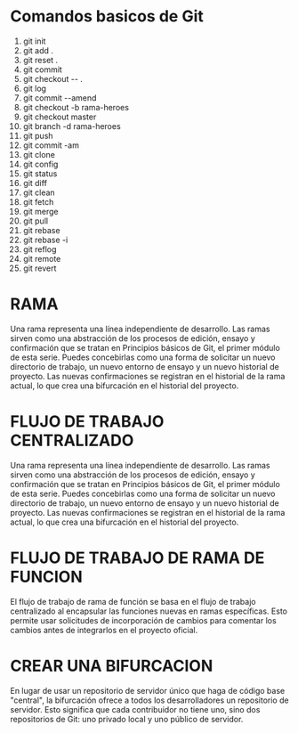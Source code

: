 # Comandos basicos de Git


1. git init                     <!--Inicializar el repositorio -->
2. git add .                    <!--Preparar para la captura -->
3. git reset .                  <!--Para editar antes de guardar despues de haber ejecutado git add-->
4. git commit                   <!--Capturar los archivos del repositorio -->
5. git checkout -- .            <!--Vuelve a recontruir hasta la ultima vez que se guardo -->
6. git log                      <!--Lista el estado de los commit -->
7. git commit --amend           <!--para editar el mensaje del ultimo commit-->
8. git checkout -b rama-heroes  <!--Para crear una nueva rama -->
9. git checkout master          <!--Para cambiar de ramas -->
10. git branch -d rama-heroes   <!--Para eliminar una rama-->
11. git push                    <!--Para enviar todo el contenido a github-->
12. git commit -am              <!--Para acelerar el proceso de guardar cambios-->
13. git clone                   <!--Clona un repositorio existente-->
14. git config                  <!--Establece el nombre del autor, el correo y demas parametros que git utiliza por defecto-->
15. git status                  <!--Enumera todos los archivos que deben ser confirmados-->
16. git diff                    <!--Muestra las diferencias de archivo que aun no se ponen en escena-->
17. git clean                   <!--Elimina los archivos sin seguimiento de la zona de trabajo-->
18. git fetch                   <!--Permite dsecargar una rama de otro respositorio junto con todss sus confirmaciones y archivos asociados-->
19. git merge                   <!--Es uan forma eficaz de integrar los cambios de ramas divergentes-->
20. git pull                    <!--Este comando es la version aotomatizada de git fetch descarga una rama de un repositorio remoto  e inmediatamente despues lo fusiona en la rama actual-->
21. git rebase                  <!--Un cambio de base con git rebase permite mover las ramas, lo que ayuda a evitar confirmaciones de fusión innecesarias-->
22. git rebase -i               <!--La marca -i se usa para iniciar una sesión de cambio de base interactivo. Esto ofrece todas las ventajas de un cambio de base normal, pero te da la oportunidad de añadir, editar o eliminar confirmaciones sobre la marcha-->
23. git reflog                  <!--Git realiza el seguimiento de las actualizaciones en el extremo de las ramas mediante un mecanismo llamado registro de referencia o reflog. Esto permite volver a los conjuntos de cambios aunque no se haga referencia a ellos en ninguna rama o etiqueta-->
24. git remote                  <!--Es un comando útil para administrar conexiones remotas. En lugar de pasar la URL completa a los comandos fetch, pull y push, permite usar un atajo más significativo-->
25. git revert                  <!--Permite deshacer una instantánea confirmada. Si descubres una confirmación errónea, revertirla es una forma fácil y segura de eliminarla por completo del código base-->
# RAMA
Una rama representa una línea independiente de desarrollo. Las ramas sirven como una abstracción de los procesos de edición, ensayo y confirmación que se tratan en Principios básicos de Git, el primer módulo de esta serie. Puedes concebirlas como una forma de solicitar un nuevo directorio de trabajo, un nuevo entorno de ensayo y un nuevo historial de proyecto. Las nuevas confirmaciones se registran en el historial de la rama actual, lo que crea una bifurcación en el historial del proyecto.
# FLUJO DE TRABAJO CENTRALIZADO
Una rama representa una línea independiente de desarrollo. Las ramas sirven como una abstracción de los procesos de edición, ensayo y confirmación que se tratan en Principios básicos de Git, el primer módulo de esta serie. Puedes concebirlas como una forma de solicitar un nuevo directorio de trabajo, un nuevo entorno de ensayo y un nuevo historial de proyecto. Las nuevas confirmaciones se registran en el historial de la rama actual, lo que crea una bifurcación en el historial del proyecto.
# FLUJO DE TRABAJO DE RAMA DE FUNCION
El flujo de trabajo de rama de función se basa en el flujo de trabajo centralizado al encapsular las funciones nuevas en ramas específicas. Esto permite usar solicitudes de incorporación de cambios para comentar los cambios antes de integrarlos en el proyecto oficial.
# CREAR UNA BIFURCACION 
En lugar de usar un repositorio de servidor único que haga de código base "central", la bifurcación ofrece a todos los desarrolladores un repositorio de servidor. Esto significa que cada contribuidor no tiene uno, sino dos repositorios de Git: uno privado local y uno público de servidor.
